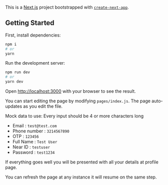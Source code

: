 This is a [Next.js](https://nextjs.org/) project bootstrapped with [`create-next-app`](https://github.com/vercel/next.js/tree/canary/packages/create-next-app).

## Getting Started

First, install dependencies:

```bash
npm i
# or
yarn
```

Run the development server:

```bash
npm run dev
# or
yarn dev
```

Open [http://localhost:3000](http://localhost:3000) with your browser to see the result.

You can start editing the page by modifying `pages/index.js`. The page auto-updates as you edit the file.

Mock data to use:
Every input should be 4 or more characters long

- Email : `test@test.com`
- Phone number : `3214567890`
- OTP : `123456`
- Full Name : `Test User`
- Near ID : `testuser`
- Password : `test1234`

If everything goes well you will be presented with all your details at profile page.

You can refresh the page at any instance it will resume on the same step.
